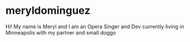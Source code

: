 # meryldominguez

Hi! My name is Meryl and I am an Opera Singer and Dev currently living in Minneapolis with my partner and small doggo 
